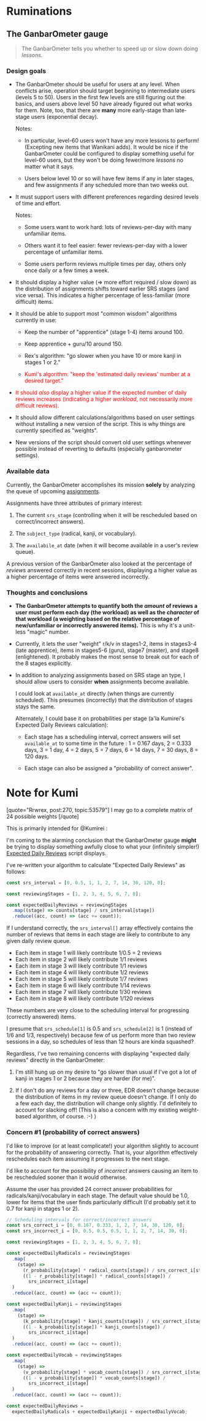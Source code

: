 # Ruminations

## The GanbarOmeter gauge

> The GanbarOmeter tells you whether to speed up or slow down doing _lessons_.

### Design goals

- The GanbarOmeter should be useful for users at any level. When conflicts
  arise, operation should target beginning to intermediate users (levels 5 to
  50). Users in the first few levels are still figuring out the basics, and
  users above level 50 have already figured out what works for them. Note, too,
  that there are **many** more early-stage than late-stage users (exponential
  decay).

  Notes:

  - In particular, level-60 users won't have any more lessons to perform!
    (Excepting new items that Wanikani adds). It would be nice if the
    GanbarOmeter could be configured to display something useful for level-60
    users, but they won't be doing fewer/more _lessons_ no matter what it says.

  - Users below level 10 or so will have few items if any in later stages, and
    few assignments if any scheduled more than two weeks out.

- It must support users with different preferences regarding desired levels of time
  and effort.

  Notes:

  - Some users want to work hard: lots of reviews-per-day with many unfamiliar
    items.

  - Others want it to feel easier: fewer reviews-per-day with a lower percentage
    of unfamiliar items.

  - Some users perform reviews multiple times per day, others only once daily or
    a few times a week.

- It should display a higher value (=> more effort required / slow down) as the
  distribution of assignments shifts toward earlier SRS stages (and vice versa).
  This indicates a higher percentage of less-familiar (more difficult) items.

- It should be able to support most "common wisdom" algorithms currently in use:

  - Keep the number of "apprentice" (stage 1-4) items around 100.

  - Keep apprentice + guru/10 around 150.

  - Rex's algorithm: "go slower when you have 10 or more kanji in stages 1 or
    2."

  - <span style="color: red">Kumi's algorithm: "keep the 'estimated daily reviews' number at a desired target."</span>

- <span style="color: red">It should _also_ display a higher value if the expected number of daily
  reviews increases (indicating a higher _workload_, not necessarily more
  difficult reviews).</span>

- It should allow different calculations/algorithms based on user settings
  without installing a new version of the script. This is why things are
  currently specified as "weights".

- New versions of the script should convert old user settings whenever possible
  instead of reverting to defaults (especially ganbarometer settings).

### Available data

Currently, the GanbarOmeter accomplishes its mission **solely** by analyzing the queue of upcoming
[assignments](https://docs.api.wanikani.com/20170710/#assignments).

Assignments have three attributes of primary interest:

1. The current `srs_stage` (controlling when it will be rescheduled based on
   correct/incorrect answers).

2. The `subject_type` (radical, kanji, or vocabulary).

3. The `availabile_at` date (when it will become available in a user's review
   queue).

A previous version of the GanbarOmeter also looked at the percentage of _reviews_
answered correctly in recent sessions, displaying a higher value as a higher
percentage of items were answered incorrectly.

### Thoughts and conclusions

- **The GanbarOmeter attempts to quantify both the _amount_ of reviews a user
  must perform each day (the workload) as well as the _character_ of that workload (a weighting
  based on the relative percentage of new/unfamiliar or incorrectly answered
  items).** This is why it's a unit-less "magic" number.

- Currently, it lets the user "weight" r/k/v in stages1-2, items in stages3-4
  (late apprentice),
  items in stages5-6 (guru), stage7 (master), and stage8 (enlightened). It
  probably makes the most sense to break out for each of the 8 stages
  explicitly.

- In addition to analyzing assignments based on SRS stage an type, I should
  allow users to consider **when** assignments become available.

  I could look at `available_at` directly (when things are currently
  scheduled). This presumes (incorrectly) that the distribution of stages stays
  the same.

  Alternately, I could base it on probabilities per stage (a'la Kumirei's Expected
  Daily Reviews calculation):

  - Each stage has a scheduling interval, correct answers will set
    `available_at` to some time in the future : 1 = 0.167
    days, 2 = 0.333 days, 3 = 1 day, 4 = 2 days, 5 = 7 days, 6 = 14 days, 7 = 30
    days, 8 = 120 days.

  - Each stage can also be assigned a "probability of correct answer".

# Note for Kumi

[quote="Rrwrex, post:270, topic:53579"]
I may go to a complete matrix of 24 possible weights
[/quote]

This is primarily intended for @Kumirei :

I'm coming to the alarming conclusion that the GanbarOmeter gauge **might** be trying to display something awfully close to what your (infinitely simpler!) [Expected Daily Reviews](https://community.wanikani.com/t/userscript-expected-daily-reviews/29206) script displays.

I've re-written your algorithm to calculate "Expected Daily Reviews" as follows:

```javascript
const srs_interval = [0, 0.5, 1, 1, 2, 7, 14, 30, 120, 0];

const reviewingStages = [1, 2, 3, 4, 5, 6, 7, 8];

const expectedDailyReviews = reviewingStages
  .map((stage) => counts[stage] / srs_interval[stage])
  .reduce((acc, count) => (acc += count));
```

If I understand correctly, the `srs_interval[]` array effectively contains the number of reviews that items in each stage are likely to contribute to any given daily review queue.

- Each item in stage 1 will likely contribute 1/0.5 = 2 reviews
- Each item in stage 2 will likely contribute 1/1 reviews
- Each item in stage 3 will likely contribute 1/1 reviews
- Each item in stage 4 will likely contribute 1/2 reviews
- Each item in stage 5 will likely contribute 1/7 reviews
- Each item in stage 6 will likely contribute 1/14 reviews
- Each item in stage 7 will likely contribute 1/30 reviews
- Each item in stage 8 will likely contribute 1/120 reviews

These numbers are very close to the scheduling interval for progressing (correctly answered) items.

I presume that `srs_schedule[1]` is 0.5 and `srs_schedule[2]` is 1 (instead of 1/6 and 1/3, respectively) because few of us perform more than two review sessions in a day, so schedules of less than 12 hours are kinda squashed?

Regardless, I've two remaining concerns with displaying "expected daily reviews" directly in the GanbarOmeter:

1. I'm still hung up on my desire to "go slower than usual if I've got a lot of kanji in stages 1 or 2 because they are harder (for me)".

2. If I don't do any reviews for a day or three, EDR doesn't change because the distribution of items in my review queue doesn't change. If I only do a few each day, the distribution will change only slightly. I'd definitely to account for slacking off! (This is also a concern with my existing weight-based algorithm, of course. :-) )

### Concern #1 (probability of correct answers)

I'd like to improve (or at least complicate!) your algorithm slightly to account for the probability of answering correctly. That is, your algorithm effectively reschedules each item assuming it progresses to the next stage.

I'd like to account for the possibility of _incorrect_ answers causing an item to be rescheduled sooner than it would otherwise.

Assume the user has provided 24 correct answer probabilities for
radicals/kanji/vocabulary in each stage. The default value should be 1.0, lower
for items that the user finds particularly difficult (I'd probably set it to 0.7
for kanji in stages 1 or 2).

```javascript
// Scheduling intervals for correct/incorrect answers
const srs_correct_i = [0, 0.167, 0.333, 1, 2, 7, 14, 30, 120, 0];
const srs_incorrect_i = [0, 0.5, 0.5, 0.5, 1, 1, 2, 7, 14, 30, 0];

const reviewingStages = [1, 2, 3, 4, 5, 6, 7, 8];

const expectedDailyRadicals = reviewingStages
  .map(
    (stage) =>
      (r_probability[stage] * radical_counts[stage]) / srs_correct_i[stage] +
      ((1 - r_probability[stage]) * radical_counts[stage]) /
        srs_incorrect_i[stage]
  )
  .reduce((acc, count) => (acc += count));

const expectedDailyKanji = reviewingStages
  .map(
    (stage) =>
      (k_probability[stage] * kanji_counts[stage]) / srs_correct_i[stage] +
      ((1 - k_probability[stage]) * kanji_counts[stage]) /
        srs_incorrect_i[stage]
  )
  .reduce((acc, count) => (acc += count));

const expectedDailyVocab = reviewingStages
  .map(
    (stage) =>
      (v_probability[stage] * vocab_counts[stage]) / srs_correct_i[stage] +
      ((1 - v_probability[stage]) * vocab_counts[stage]) /
        srs_incorrect_i[stage]
  )
  .reduce((acc, count) => (acc += count));

const expectedDailyReviews =
  expectedDailyRadicals + expectedDailyKanji + expectedDailyVocab;
```

